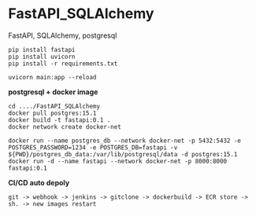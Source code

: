 # FastAPI_SQLAlchemy
FastAPI, SQLAlchemy, postgresql

```
pip install fastapi
pip install uvicorn
pip install -r requirements.txt
```

```
uvicorn main:app --reload
```
**postgresql + docker image**
```
cd ..../FastAPI_SQLAlchemy
docker pull postgres:15.1
docker build -t fastapi:0.1 .
docker network create docker-net

docker run --name postgres_db --network docker-net -p 5432:5432 -e POSTGRES_PASSWORD=1234 -e POSTGRES_DB=fastapi -v ${PWD}/postgres_db_data:/var/lib/postgresql/data -d postgres:15.1
docker run -d --name fastapi --network docker-net -p 8000:8000 fastapi:0.1 
```

**CI/CD auto depoly**
```
git -> webhook -> jenkins -> gitclone -> dockerbuild -> ECR store -> sh. -> new images restart 
```
